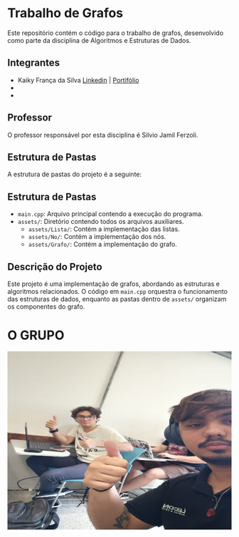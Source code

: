 # Trabalho de Grafos

Este repositório contém o código para o trabalho de grafos, desenvolvido como parte da disciplina de Algoritmos e Estruturas de Dados.

## Integrantes
- Kaiky França da Silva [Linkedin](https://www.linkedin.com/in/glkaiky/) | [Portifólio](kaikyfrs.com.br)
- 
- 

## Professor
O professor responsável por esta disciplina é Silvio Jamil Ferzoli.

## Estrutura de Pastas

A estrutura de pastas do projeto é a seguinte:


## Estrutura de Pastas

- `main.cpp`: Arquivo principal contendo a execução do programa.
- `assets/`: Diretório contendo todos os arquivos auxiliares.
  - `assets/Lista/`: Contém a implementação das listas.
  - `assets/No/`: Contém a implementação dos nós.
  - `assets/Grafo/`: Contém a implementação do grafo.


## Descrição do Projeto

Este projeto é uma implementação de grafos, abordando as estruturas e algoritmos relacionados. O código em `main.cpp` orquestra o funcionamento das estruturas de dados, enquanto as pastas dentro de `assets/` organizam os componentes do grafo.

# O GRUPO
<img src='./assets/img/IMG_20250226_095840132_HDR.jpg' style='width: 6000px; height: 400px;'>
